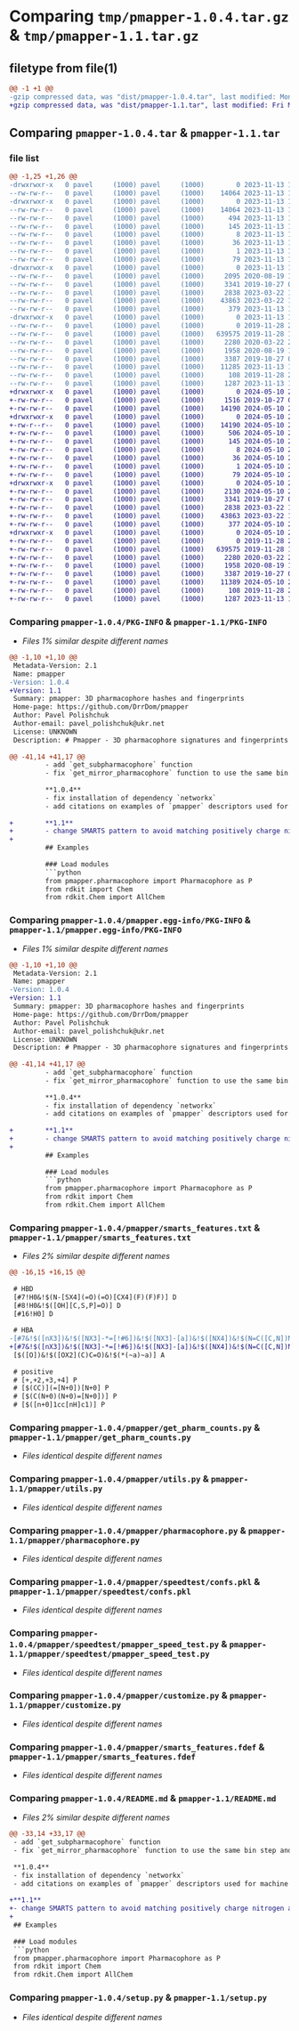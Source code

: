 # Comparing `tmp/pmapper-1.0.4.tar.gz` & `tmp/pmapper-1.1.tar.gz`

## filetype from file(1)

```diff
@@ -1 +1 @@
-gzip compressed data, was "dist/pmapper-1.0.4.tar", last modified: Mon Nov 13 12:38:49 2023, max compression
+gzip compressed data, was "dist/pmapper-1.1.tar", last modified: Fri May 10 21:34:52 2024, max compression
```

## Comparing `pmapper-1.0.4.tar` & `pmapper-1.1.tar`

### file list

```diff
@@ -1,25 +1,26 @@
-drwxrwxr-x   0 pavel     (1000) pavel     (1000)        0 2023-11-13 12:38:49.000000 pmapper-1.0.4/
--rw-rw-r--   0 pavel     (1000) pavel     (1000)    14064 2023-11-13 12:38:49.000000 pmapper-1.0.4/PKG-INFO
-drwxrwxr-x   0 pavel     (1000) pavel     (1000)        0 2023-11-13 12:38:49.000000 pmapper-1.0.4/pmapper.egg-info/
--rw-rw-r--   0 pavel     (1000) pavel     (1000)    14064 2023-11-13 12:38:49.000000 pmapper-1.0.4/pmapper.egg-info/PKG-INFO
--rw-rw-r--   0 pavel     (1000) pavel     (1000)      494 2023-11-13 12:38:49.000000 pmapper-1.0.4/pmapper.egg-info/SOURCES.txt
--rw-rw-r--   0 pavel     (1000) pavel     (1000)      145 2023-11-13 12:38:49.000000 pmapper-1.0.4/pmapper.egg-info/entry_points.txt
--rw-rw-r--   0 pavel     (1000) pavel     (1000)        8 2023-11-13 12:38:49.000000 pmapper-1.0.4/pmapper.egg-info/top_level.txt
--rw-rw-r--   0 pavel     (1000) pavel     (1000)       36 2023-11-13 12:38:49.000000 pmapper-1.0.4/pmapper.egg-info/requires.txt
--rw-rw-r--   0 pavel     (1000) pavel     (1000)        1 2023-11-13 12:38:49.000000 pmapper-1.0.4/pmapper.egg-info/dependency_links.txt
--rw-rw-r--   0 pavel     (1000) pavel     (1000)       79 2023-11-13 12:38:49.000000 pmapper-1.0.4/setup.cfg
-drwxrwxr-x   0 pavel     (1000) pavel     (1000)        0 2023-11-13 12:38:49.000000 pmapper-1.0.4/pmapper/
--rw-rw-r--   0 pavel     (1000) pavel     (1000)     2095 2020-08-19 11:56:09.000000 pmapper-1.0.4/pmapper/smarts_features.txt
--rw-rw-r--   0 pavel     (1000) pavel     (1000)     3341 2019-10-27 09:29:24.000000 pmapper-1.0.4/pmapper/get_pharm_counts.py
--rw-rw-r--   0 pavel     (1000) pavel     (1000)     2838 2023-03-22 13:10:53.000000 pmapper-1.0.4/pmapper/utils.py
--rw-rw-r--   0 pavel     (1000) pavel     (1000)    43863 2023-03-22 13:09:37.000000 pmapper-1.0.4/pmapper/pharmacophore.py
--rw-rw-r--   0 pavel     (1000) pavel     (1000)      379 2023-11-13 12:36:11.000000 pmapper-1.0.4/pmapper/__init__.py
-drwxrwxr-x   0 pavel     (1000) pavel     (1000)        0 2023-11-13 12:38:49.000000 pmapper-1.0.4/pmapper/speedtest/
--rw-rw-r--   0 pavel     (1000) pavel     (1000)        0 2019-11-28 20:48:52.000000 pmapper-1.0.4/pmapper/speedtest/__init__.py
--rw-rw-r--   0 pavel     (1000) pavel     (1000)   639575 2019-11-28 15:39:27.000000 pmapper-1.0.4/pmapper/speedtest/confs.pkl
--rw-rw-r--   0 pavel     (1000) pavel     (1000)     2280 2020-03-22 21:10:06.000000 pmapper-1.0.4/pmapper/speedtest/pmapper_speed_test.py
--rw-rw-r--   0 pavel     (1000) pavel     (1000)     1958 2020-08-19 11:56:09.000000 pmapper-1.0.4/pmapper/customize.py
--rw-rw-r--   0 pavel     (1000) pavel     (1000)     3387 2019-10-27 09:29:24.000000 pmapper-1.0.4/pmapper/smarts_features.fdef
--rw-rw-r--   0 pavel     (1000) pavel     (1000)    11285 2023-11-13 12:36:11.000000 pmapper-1.0.4/README.md
--rw-rw-r--   0 pavel     (1000) pavel     (1000)      108 2019-11-28 20:54:08.000000 pmapper-1.0.4/MANIFEST.in
--rw-rw-r--   0 pavel     (1000) pavel     (1000)     1287 2023-11-13 12:10:30.000000 pmapper-1.0.4/setup.py
+drwxrwxr-x   0 pavel     (1000) pavel     (1000)        0 2024-05-10 21:34:52.000000 pmapper-1.1/
+-rw-rw-r--   0 pavel     (1000) pavel     (1000)     1516 2019-10-27 09:29:24.000000 pmapper-1.1/LICENSE.txt
+-rw-rw-r--   0 pavel     (1000) pavel     (1000)    14190 2024-05-10 21:34:52.000000 pmapper-1.1/PKG-INFO
+drwxrwxr-x   0 pavel     (1000) pavel     (1000)        0 2024-05-10 21:34:52.000000 pmapper-1.1/pmapper.egg-info/
+-rw-r--r--   0 pavel     (1000) pavel     (1000)    14190 2024-05-10 21:34:52.000000 pmapper-1.1/pmapper.egg-info/PKG-INFO
+-rw-rw-r--   0 pavel     (1000) pavel     (1000)      506 2024-05-10 21:34:52.000000 pmapper-1.1/pmapper.egg-info/SOURCES.txt
+-rw-rw-r--   0 pavel     (1000) pavel     (1000)      145 2024-05-10 21:34:52.000000 pmapper-1.1/pmapper.egg-info/entry_points.txt
+-rw-rw-r--   0 pavel     (1000) pavel     (1000)        8 2024-05-10 21:34:52.000000 pmapper-1.1/pmapper.egg-info/top_level.txt
+-rw-rw-r--   0 pavel     (1000) pavel     (1000)       36 2024-05-10 21:34:52.000000 pmapper-1.1/pmapper.egg-info/requires.txt
+-rw-rw-r--   0 pavel     (1000) pavel     (1000)        1 2024-05-10 21:34:52.000000 pmapper-1.1/pmapper.egg-info/dependency_links.txt
+-rw-rw-r--   0 pavel     (1000) pavel     (1000)       79 2024-05-10 21:34:52.000000 pmapper-1.1/setup.cfg
+drwxrwxr-x   0 pavel     (1000) pavel     (1000)        0 2024-05-10 21:34:52.000000 pmapper-1.1/pmapper/
+-rw-rw-r--   0 pavel     (1000) pavel     (1000)     2130 2024-05-10 21:22:51.000000 pmapper-1.1/pmapper/smarts_features.txt
+-rw-rw-r--   0 pavel     (1000) pavel     (1000)     3341 2019-10-27 09:29:24.000000 pmapper-1.1/pmapper/get_pharm_counts.py
+-rw-rw-r--   0 pavel     (1000) pavel     (1000)     2838 2023-03-22 13:10:53.000000 pmapper-1.1/pmapper/utils.py
+-rw-rw-r--   0 pavel     (1000) pavel     (1000)    43863 2023-03-22 13:09:37.000000 pmapper-1.1/pmapper/pharmacophore.py
+-rw-rw-r--   0 pavel     (1000) pavel     (1000)      377 2024-05-10 21:32:18.000000 pmapper-1.1/pmapper/__init__.py
+drwxrwxr-x   0 pavel     (1000) pavel     (1000)        0 2024-05-10 21:34:52.000000 pmapper-1.1/pmapper/speedtest/
+-rw-rw-r--   0 pavel     (1000) pavel     (1000)        0 2019-11-28 20:48:52.000000 pmapper-1.1/pmapper/speedtest/__init__.py
+-rw-rw-r--   0 pavel     (1000) pavel     (1000)   639575 2019-11-28 15:39:27.000000 pmapper-1.1/pmapper/speedtest/confs.pkl
+-rw-rw-r--   0 pavel     (1000) pavel     (1000)     2280 2020-03-22 21:10:06.000000 pmapper-1.1/pmapper/speedtest/pmapper_speed_test.py
+-rw-rw-r--   0 pavel     (1000) pavel     (1000)     1958 2020-08-19 11:56:09.000000 pmapper-1.1/pmapper/customize.py
+-rw-rw-r--   0 pavel     (1000) pavel     (1000)     3387 2019-10-27 09:29:24.000000 pmapper-1.1/pmapper/smarts_features.fdef
+-rw-rw-r--   0 pavel     (1000) pavel     (1000)    11389 2024-05-10 21:32:01.000000 pmapper-1.1/README.md
+-rw-rw-r--   0 pavel     (1000) pavel     (1000)      108 2019-11-28 20:54:08.000000 pmapper-1.1/MANIFEST.in
+-rw-rw-r--   0 pavel     (1000) pavel     (1000)     1287 2023-11-13 12:10:30.000000 pmapper-1.1/setup.py
```

### Comparing `pmapper-1.0.4/PKG-INFO` & `pmapper-1.1/PKG-INFO`

 * *Files 1% similar despite different names*

```diff
@@ -1,10 +1,10 @@
 Metadata-Version: 2.1
 Name: pmapper
-Version: 1.0.4
+Version: 1.1
 Summary: pmapper: 3D pharmacophore hashes and fingerprints
 Home-page: https://github.com/DrrDom/pmapper
 Author: Pavel Polishchuk
 Author-email: pavel_polishchuk@ukr.net
 License: UNKNOWN
 Description: # Pmapper - 3D pharmacophore signatures and fingerprints
         
@@ -41,14 +41,17 @@
         - add `get_subpharmacophore` function
         - fix `get_mirror_pharmacophore` function to use the same bin step and cached args as for the source pharmacophore instance  
         
         **1.0.4**
         - fix installation of dependency `networkx`
         - add citations on examples of `pmapper` descriptors used for machine learning
         
+        **1.1**
+        - change SMARTS pattern to avoid matching positively charge nitrogen atoms as H-bond acceptors
+        
         ## Examples
         
         ### Load modules
         ```python
         from pmapper.pharmacophore import Pharmacophore as P
         from rdkit import Chem
         from rdkit.Chem import AllChem
```

### Comparing `pmapper-1.0.4/pmapper.egg-info/PKG-INFO` & `pmapper-1.1/pmapper.egg-info/PKG-INFO`

 * *Files 1% similar despite different names*

```diff
@@ -1,10 +1,10 @@
 Metadata-Version: 2.1
 Name: pmapper
-Version: 1.0.4
+Version: 1.1
 Summary: pmapper: 3D pharmacophore hashes and fingerprints
 Home-page: https://github.com/DrrDom/pmapper
 Author: Pavel Polishchuk
 Author-email: pavel_polishchuk@ukr.net
 License: UNKNOWN
 Description: # Pmapper - 3D pharmacophore signatures and fingerprints
         
@@ -41,14 +41,17 @@
         - add `get_subpharmacophore` function
         - fix `get_mirror_pharmacophore` function to use the same bin step and cached args as for the source pharmacophore instance  
         
         **1.0.4**
         - fix installation of dependency `networkx`
         - add citations on examples of `pmapper` descriptors used for machine learning
         
+        **1.1**
+        - change SMARTS pattern to avoid matching positively charge nitrogen atoms as H-bond acceptors
+        
         ## Examples
         
         ### Load modules
         ```python
         from pmapper.pharmacophore import Pharmacophore as P
         from rdkit import Chem
         from rdkit.Chem import AllChem
```

### Comparing `pmapper-1.0.4/pmapper/smarts_features.txt` & `pmapper-1.1/pmapper/smarts_features.txt`

 * *Files 2% similar despite different names*

```diff
@@ -16,15 +16,15 @@
 
 # HBD
 [#7!H0&!$(N-[SX4](=O)(=O)[CX4](F)(F)F)] D
 [#8!H0&!$([OH][C,S,P]=O)] D
 [#16!H0] D
 
 # HBA
-[#7&!$([nX3])&!$([NX3]-*=[!#6])&!$([NX3]-[a])&!$([NX4])&!$(N=C([C,N])N)] A
+[#7&!$([nX3])&!$([NX3]-*=[!#6])&!$([NX3]-[a])&!$([NX4])&!$(N=C([C,N])N)&!$([NX3]([CX4])([CX4,#1])[CX4,#1])] A
 [$([O])&!$([OX2](C)C=O)&!$(*(~a)~a)] A
 
 # positive
 # [+,+2,+3,+4] P
 # [$(CC)](=[N+0])[N+0] P
 # [$(C(N+0)(N+0)=[N+0])] P
 # [$([n+0]1cc[nH]c1)] P
```

### Comparing `pmapper-1.0.4/pmapper/get_pharm_counts.py` & `pmapper-1.1/pmapper/get_pharm_counts.py`

 * *Files identical despite different names*

### Comparing `pmapper-1.0.4/pmapper/utils.py` & `pmapper-1.1/pmapper/utils.py`

 * *Files identical despite different names*

### Comparing `pmapper-1.0.4/pmapper/pharmacophore.py` & `pmapper-1.1/pmapper/pharmacophore.py`

 * *Files identical despite different names*

### Comparing `pmapper-1.0.4/pmapper/speedtest/confs.pkl` & `pmapper-1.1/pmapper/speedtest/confs.pkl`

 * *Files identical despite different names*

### Comparing `pmapper-1.0.4/pmapper/speedtest/pmapper_speed_test.py` & `pmapper-1.1/pmapper/speedtest/pmapper_speed_test.py`

 * *Files identical despite different names*

### Comparing `pmapper-1.0.4/pmapper/customize.py` & `pmapper-1.1/pmapper/customize.py`

 * *Files identical despite different names*

### Comparing `pmapper-1.0.4/pmapper/smarts_features.fdef` & `pmapper-1.1/pmapper/smarts_features.fdef`

 * *Files identical despite different names*

### Comparing `pmapper-1.0.4/README.md` & `pmapper-1.1/README.md`

 * *Files 2% similar despite different names*

```diff
@@ -33,14 +33,17 @@
 - add `get_subpharmacophore` function
 - fix `get_mirror_pharmacophore` function to use the same bin step and cached args as for the source pharmacophore instance  
 
 **1.0.4**
 - fix installation of dependency `networkx`
 - add citations on examples of `pmapper` descriptors used for machine learning
 
+**1.1**
+- change SMARTS pattern to avoid matching positively charge nitrogen atoms as H-bond acceptors
+
 ## Examples
 
 ### Load modules
 ```python
 from pmapper.pharmacophore import Pharmacophore as P
 from rdkit import Chem
 from rdkit.Chem import AllChem
```

### Comparing `pmapper-1.0.4/setup.py` & `pmapper-1.1/setup.py`

 * *Files identical despite different names*

